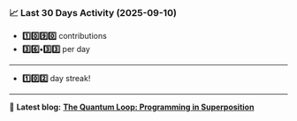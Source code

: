 <!--START_STATS-->
### 📈 Last 30 Days Activity (2025-09-10)  
- **1️⃣0️⃣9️⃣0️⃣** contributions  
- **3️⃣6️⃣•3️⃣3️⃣** per day
---
- **1️⃣0️⃣2️⃣** day streak!
---
📝 **Latest blog:** [**The Quantum Loop: Programming in Superposition**](https://andriak.com/blog/quantum-loop)
<!--END_STATS-->
